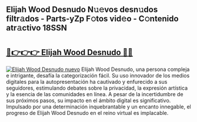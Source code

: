 ## Elijah Wood Desnudo N𝚞𝚎vos desn𝚞dos filtr𝚊dos - Parts-yZp F𝚘tos vid𝚎o - C𝚘ntenido atr𝚊ctivo 18SSN

# <h2><a href="http://mbc8fwl.tromn.icu/?c=Elijah+Wood+Desnudo">🔗👉👉👉 Elijah Wood Desnudo 🔗🔗</a></h2>

[![Elijah Wood Desnudo nuevo](https://i.imgur.com/pEAQMta.gif)](http://mbc8fwl.tromn.icu/?c=Elijah+Wood+Desnudo)
Elijah Wood Desnudo, una persona compleja e intrigante, desafía la categorización fácil. Su uso innovador de los medios digitales para la autopresentación ha cautivado y enfurecido a sus seguidores, estimulando debates sobre la privacidad, la expresión artística y la esencia de las comunidades en línea. A pesar de la incertidumbre de sus próximos pasos, su impacto en el ámbito digital es significativo. Impulsado por una determinación inquebrantable y un encanto innegable, el progreso de Elijah Wood Desnudo en el reino virtual es implacable.
